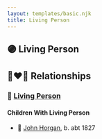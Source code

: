 ```yaml
---
layout: templates/basic.njk
title: Living Person
---
```

## 🟣 Living Person


## 👩‍❤️‍👨 Relationships

### 🔵 [Living Person](/people/4/42410084)

#### Children With Living Person
* 🔵 [John Horgan](/people/5/54161773), b. abt 1827